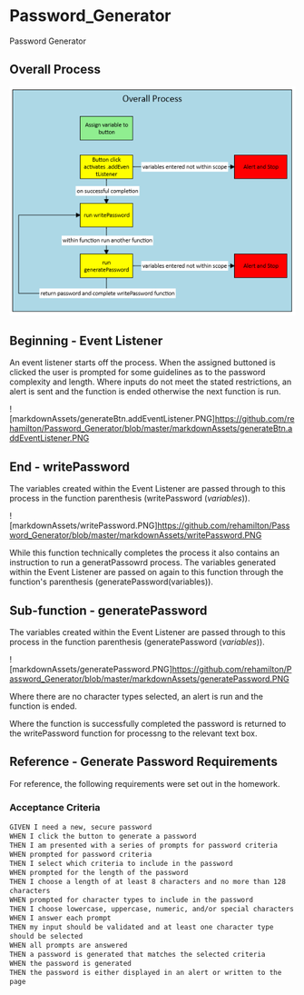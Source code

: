 # Password_Generator
Password Generator






## Overall Process

![markdownAssets/Overall_Process.png](https://github.com/rehamilton/Password_Generator/blob/master/markdownAssets/Overall_Process.PNG)


## Beginning - Event Listener

An event listener starts off the process. When the assigned buttoned is clicked the user is prompted for some guidelines as to the password complexity and length. Where inputs do not meet the stated restrictions, an alert is sent and the function is ended otherwise the next function is run.

![markdownAssets/generateBtn.addEventListener.PNG]https://github.com/rehamilton/Password_Generator/blob/master/markdownAssets/generateBtn.addEventListener.PNG


## End - writePassword

The variables created within the Event Listener are passed through to this process in the function parenthesis (writePassword (*variables*)).

![markdownAssets/writePassword.PNG]https://github.com/rehamilton/Password_Generator/blob/master/markdownAssets/writePassword.PNG

While this function technically completes the process it also contains an instruction to run a generatPassowrd process. The variables generated within the Event Listener are passed on again to this function through the function's parenthesis (generatePassword(variables)).


## Sub-function - generatePassword

The variables created within the Event Listener are passed through to this process in the function parenthesis (generatePassword (*variables*)).

![markdownAssets/generatePassword.PNG]https://github.com/rehamilton/Password_Generator/blob/master/markdownAssets/generatePassword.PNG

Where there are no character types selected, an alert is run and the function is ended.

Where the function is successfully completed the password is returned to the writePassword function for processng to the relevant text box.


## Reference - Generate Password Requirements 

For reference, the following requirements were set out in the homework.

### Acceptance Criteria

```
GIVEN I need a new, secure password
WHEN I click the button to generate a password
THEN I am presented with a series of prompts for password criteria
WHEN prompted for password criteria
THEN I select which criteria to include in the password
WHEN prompted for the length of the password
THEN I choose a length of at least 8 characters and no more than 128 characters
WHEN prompted for character types to include in the password
THEN I choose lowercase, uppercase, numeric, and/or special characters
WHEN I answer each prompt
THEN my input should be validated and at least one character type should be selected
WHEN all prompts are answered
THEN a password is generated that matches the selected criteria
WHEN the password is generated
THEN the password is either displayed in an alert or written to the page
```